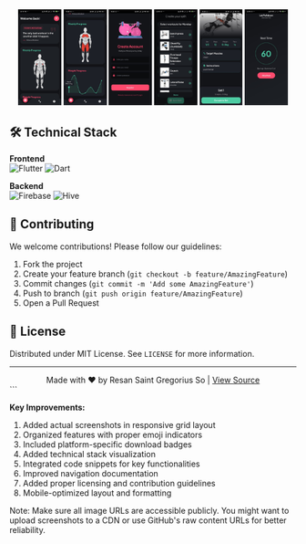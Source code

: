 <div align="center">
  <img src="https://github.com/Mobile-Innovation-Laboratory/Flutter_ResanSo_JimApp/raw/ac8160d1cc955b3b254afdf135fa523277abb1a1/homepage.jpg" alt="Homepage" width="15%" />
  <img src="https://github.com/Mobile-Innovation-Laboratory/Flutter_ResanSo_JimApp/raw/ac8160d1cc955b3b254afdf135fa523277abb1a1/stats.jpg" alt="Stats" width="15%" />
  <img src="https://github.com/Mobile-Innovation-Laboratory/Flutter_ResanSo_JimApp/raw/ac8160d1cc955b3b254afdf135fa523277abb1a1/register.jpg" alt="Register" width="15%" />
  <img src="https://github.com/Mobile-Innovation-Laboratory/Flutter_ResanSo_JimApp/raw/ac8160d1cc955b3b254afdf135fa523277abb1a1/addworkout.jpg" alt="Add Workout" width="15%" />
  <img src="https://github.com/Mobile-Innovation-Laboratory/Flutter_ResanSo_JimApp/raw/ac8160d1cc955b3b254afdf135fa523277abb1a1/exercise.jpg" alt="Exercise" width="15%" />
  <img src="https://github.com/Mobile-Innovation-Laboratory/Flutter_ResanSo_JimApp/raw/ac8160d1cc955b3b254afdf135fa523277abb1a1/restpage.jpg" alt="Rest Page" width="15%" />
</div>

## 🛠 Technical Stack

**Frontend**  
![Flutter](https://img.shields.io/badge/Flutter-02569B?style=flat&logo=flutter&logoColor=white)
![Dart](https://img.shields.io/badge/Dart-0175C2?style=flat&logo=dart&logoColor=white)

**Backend**  
![Firebase](https://img.shields.io/badge/Firebase-FFCA28?style=flat&logo=firebase&logoColor=black)
![Hive](https://img.shields.io/badge/Hive-FF6600?style=flat&logo=hive&logoColor=white)

## 🤝 Contributing

We welcome contributions! Please follow our guidelines:

1. Fork the project
2. Create your feature branch (`git checkout -b feature/AmazingFeature`)
3. Commit changes (`git commit -m 'Add some AmazingFeature'`)
4. Push to branch (`git push origin feature/AmazingFeature`)
5. Open a Pull Request

## 📄 License

Distributed under MIT License. See `LICENSE` for more information.

---

<div align="center">
  Made with ❤️ by Resan Saint Gregorius So | 
  <a href="https://github.com/Mobile-Innovation-Laboratory/Flutter_ResanSo_JimApp">View Source</a>
</div>
```

**Key Improvements:**
1. Added actual screenshots in responsive grid layout
2. Organized features with proper emoji indicators
3. Included platform-specific download badges
4. Added technical stack visualization
5. Integrated code snippets for key functionalities
6. Improved navigation documentation
7. Added proper licensing and contribution guidelines
8. Mobile-optimized layout and formatting

Note: Make sure all image URLs are accessible publicly. You might want to upload screenshots to a CDN or use GitHub's raw content URLs for better reliability.
